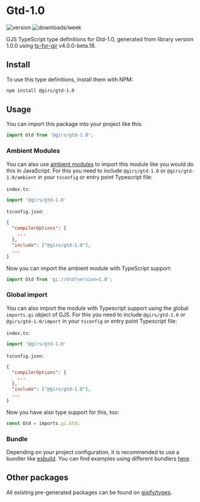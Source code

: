 
# Gtd-1.0

![version](https://img.shields.io/npm/v/@girs/gtd-1.0)
![downloads/week](https://img.shields.io/npm/dw/@girs/gtd-1.0)


GJS TypeScript type definitions for Gtd-1.0, generated from library version 1.0.0 using [ts-for-gir](https://github.com/gjsify/ts-for-gir) v4.0.0-beta.18.


## Install

To use this type definitions, install them with NPM:
```bash
npm install @girs/gtd-1.0
```

## Usage

You can import this package into your project like this:
```ts
import Gtd from '@girs/gtd-1.0';
```

### Ambient Modules

You can also use [ambient modules](https://github.com/gjsify/ts-for-gir/tree/main/packages/cli#ambient-modules) to import this module like you would do this in JavaScript.
For this you need to include `@girs/gtd-1.0` or `@girs/gtd-1.0/ambient` in your `tsconfig` or entry point Typescript file:

`index.ts`:
```ts
import '@girs/gtd-1.0'
```

`tsconfig.json`:
```json
{
  "compilerOptions": {
    ...
  },
  "include": ["@girs/gtd-1.0"],
  ...
}
```

Now you can import the ambient module with TypeScript support: 

```ts
import Gtd from 'gi://Gtd?version=1.0';
```

### Global import

You can also import the module with Typescript support using the global `imports.gi` object of GJS.
For this you need to include `@girs/gtd-1.0` or `@girs/gtd-1.0/import` in your `tsconfig` or entry point Typescript file:

`index.ts`:
```ts
import '@girs/gtd-1.0'
```

`tsconfig.json`:
```json
{
  "compilerOptions": {
    ...
  },
  "include": ["@girs/gtd-1.0"],
  ...
}
```

Now you have also type support for this, too:

```ts
const Gtd = imports.gi.Gtd;
```

### Bundle

Depending on your project configuration, it is recommended to use a bundler like [esbuild](https://esbuild.github.io/). You can find examples using different bundlers [here](https://github.com/gjsify/ts-for-gir/tree/main/examples).

## Other packages

All existing pre-generated packages can be found on [gjsify/types](https://github.com/gjsify/types).

